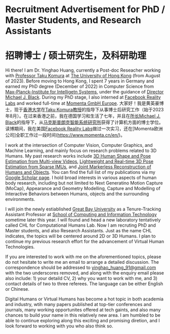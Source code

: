 # Recruitment Advertisement for PhD / Master Students, and Research Assistants
# 招聘博士 / 硕士研究生，及科研助理

Hi there! I am Dr. Yinghao Huang, currently a Post-doc Reseacher working with [Professor Taku Komura](https://i.cs.hku.hk/~taku/) at [The University of Hong Kong](https://www.hku.hk/) (from August of 2023). Before moving to Hong Kong, I spent 7 years in Germany and earned my PhD degree (December of 2022) in Computer Science from [Max-Planck-Institute for Intelligetn Systems](https://is.mpg.de/), under the guidance of [Director Michael J. Black](https://ps.is.mpg.de/person/black). During my PhD stage, I also interned at [Facebook Reality Labs](https://about.meta.com/realitylabs/) and worked full-time at [Momenta GmbH Europe](https://www.momenta.cn/en/). 
大家好！我是黄英豪博士，现于[香港大学](https://www.hku.hk/)在[Taku Komura教授](https://i.cs.hku.hk/~taku/)的指导下从事博士后研究工作（始于2023年8月）。在过来香港之前，我在德国学习和生活了七年，并且在[所长Michael J. Black](https://ps.is.mpg.de/person/black)的指导下，从[马克斯普朗克智能系统研究所](https://is.mpg.de/)获得了计算机方面的博士学位。读博期间，我在美国[Facebook Reality Labs](https://about.meta.com/realitylabs/)做过一次实习，还在[Momenta欧洲公司]全职工作过一段时间(https://www.momenta.cn/en/)。

I work at the intersection of Computer Vision, Computer Graphics, and Machine Learning, and mainly focus on research problems related to 3D Humans. My past research works include [3D Human Shape and Pose Estimation from Multi-view Videos](https://ps.is.mpg.de/publications/muvs-3dv-2017), [Lightweight and Real-time 3D Pose Estimation from Sparse IMUs](https://dip.is.tue.mpg.de/), and [Joint Markerless Reconstruction of Humans and Objects](https://intercap.is.tue.mpg.de/). You can find the full list of my publications via my [Google Scholar page](https://scholar.google.com/citations?user=C3KJzwEAAAAJ). I hold broad interests in various aspects of human body research, including but not limited to Next Generatino Motion Capture (MoCap), Appearance and Geometry Modelling, Capture and Modelling of Interactive Behaviors between Humans, objects and the surrounding environments. 

I will join the newly estiablished [Great Bay University](https://www.gbu.edu.cn/?lang=en) as a Tenure-Tracking Assistant Professor at [School of Computing and Information Technology](https://www.gbu.edu.cn/menu/177) sometime later this year. I will found and head a new laboratory tentatively called CHL for Computational Humans Lab. Now I am recruting PhD and Master students, and also Research Assistants. Just as the name CHL indicates, the topics will be centered around 2D or 3D Humans. I plan to continue my previous research effort for the advancement of Virtual Human Technologies. 

If you are interested to work with me on the aforementioned topics, please do not hesitate to write me an email to arrange a detailed discussion. The correspondence should be addressed to yinghao_huang_91@gmail.com with the two underscores removed, and along with the enquiry email please also include: 1) your detaild CV, 2) why you want to work with me, and 3) contact details of two to three referees. The language can be either English or Chinese. 

Digital Humans or Virtual Humans has become a hot topic in both academia and industry, wtih many papers published at top-tier conferences and journals, many working opportunites offered at tech gaints, and also many chances to build your name in this relatively new area. I am humbled to be able to continue exploring along this exciting and promising diretion, and I look forward to working with you who also think so. 
